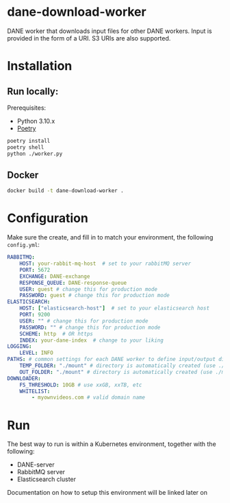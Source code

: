 # dane-download-worker

DANE worker that downloads input files for other DANE workers. Input is provided in the form of a URI. S3 URIs are also supported.

# Installation

## Run locally:

Prerequisites:

- Python 3.10.x
- [Poetry](https://python-poetry.org/)

```sh
poetry install
poetry shell
python ./worker.py
```

## Docker

```sh
docker build -t dane-download-worker .
```

# Configuration

Make sure the create, and fill in to match your environment, the following `config.yml`:

```yaml
RABBITMQ:
    HOST: your-rabbit-mq-host  # set to your rabbitMQ server
    PORT: 5672
    EXCHANGE: DANE-exchange
    RESPONSE_QUEUE: DANE-response-queue
    USER: guest # change this for production mode
    PASSWORD: guest # change this for production mode
ELASTICSEARCH:
    HOST: ["elasticsearch-host"]  # set to your elasticsearch host
    PORT: 9200
    USER: "" # change this for production mode
    PASSWORD: "" # change this for production mode
    SCHEME: http  # OR https
    INDEX: your-dane-index  # change to your liking
LOGGING:
    LEVEL: INFO
PATHS: # common settings for each DANE worker to define input/output dirs (with a common mount point)
    TEMP_FOLDER: "./mount" # directory is automatically created (use ./mount for local testing)
    OUT_FOLDER: "./mount" # directory is automatically created (use ./mount for local testing)
DOWNLOADER:
    FS_THRESHOLD: 10GB # use xxGB, xxTB, etc
    WHITELIST:
        - myownvideos.com # valid domain name
```


# Run

The best way to run is within a Kubernetes environment, together with the following:

- DANE-server
- RabbitMQ server
- Elasticsearch cluster

Documentation on how to setup this environment will be linked later on
